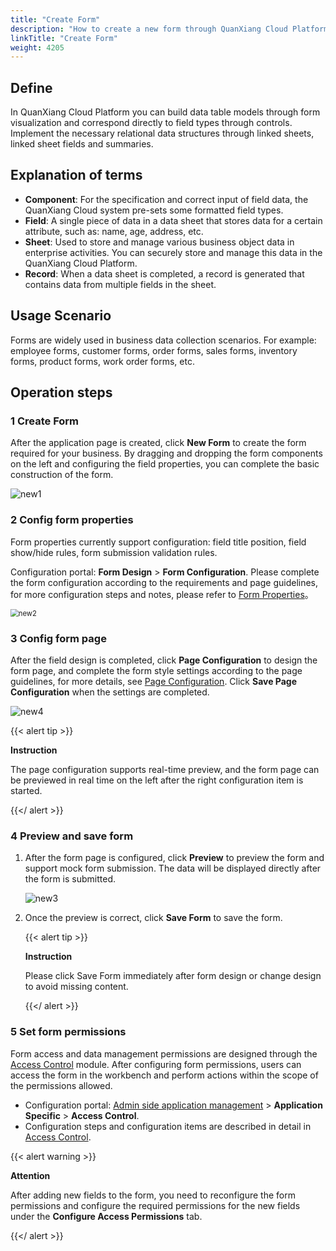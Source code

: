 ```yaml
---
title: "Create Form"
description: "How to create a new form through QuanXiang Cloud Platform"
linkTitle: "Create Form"
weight: 4205
---
```


## Define

In QuanXiang Cloud Platform you can build data table models through form visualization and correspond directly to field types through controls. Implement the necessary relational data structures through linked sheets, linked sheet fields and summaries.

## Explanation of terms

- **Component**: For the specification and correct input of field data, the QuanXiang Cloud system pre-sets some formatted field types.
- **Field**: A single piece of data in a data sheet that stores data for a certain attribute, such as: name, age, address, etc.
- **Sheet**: Used to store and manage various business object data in enterprise activities. You can securely store and manage this data in the QuanXiang Cloud Platform.
- **Record**: When a data sheet is completed, a record is generated that contains data from multiple fields in the sheet.

## Usage Scenario

Forms are widely used in business data collection scenarios. For example: employee forms, customer forms, order forms, sales forms, inventory forms, product forms, work order forms, etc.



## Operation steps

### 1 Create Form

After the application page is created, click **New Form** to create the form required for your business. By dragging and dropping the form components on the left and configuring the field properties, you can complete the basic construction of the form.

![new1](/images/manual/form/new1.png)

### 2 Config form properties

Form properties currently support configuration: field title position, field show/hide rules, form submission validation rules.

Configuration portal: **Form Design** > **Form Configuration**. Please complete the form configuration according to the requirements and page guidelines, for more configuration steps and notes, please refer to [Form Properties](../../../../manual/form/attributes/)。

<img src="/images/manual/form/new2.png" alt="new2" style="zoom:80%;" />

### 3 Config form page

After the field design is completed, click **Page Configuration** to design the form page, and complete the form style settings according to the page guidelines, for more details, see [Page Configuration](../../../../manual/form/design/). Click **Save Page Configuration** when the settings are completed.

![new4](/images/manual/form/new4.png)

{{< alert tip >}}

**Instruction**

The page configuration supports real-time preview, and the form page can be previewed in real time on the left after the right configuration item is started.

{{</ alert >}}

### 4 Preview and save form

1. After the form page is configured, click **Preview** to preview the form and support mock form submission. The data will be displayed directly after the form is submitted.

   ![new3](/images/manual/form/new3.png)

2. Once the preview is correct, click **Save Form** to save the form.

   {{< alert tip >}}

   **Instruction**

   Please click Save Form immediately after form design or change design to avoid missing content.

   {{</ alert >}}

### 5 Set form permissions

Form access and data management permissions are designed through the [Access Control](../../../../manual/permission/) module. After configuring form permissions, users can access the form in the workbench and perform actions within the scope of the permissions allowed.

- Configuration portal: [Admin side application management](https://portal.quanxiang.dev/apps) > **Application Specific** > **Access Control**.
- Configuration steps and configuration items are described in detail in [Access Control](../../../../manual/permission/).


{{< alert warning >}}

**Attention**

After adding new fields to the form, you need to reconfigure the form permissions and configure the required permissions for the new fields under the **Configure Access Permissions** tab.

 {{</ alert >}}